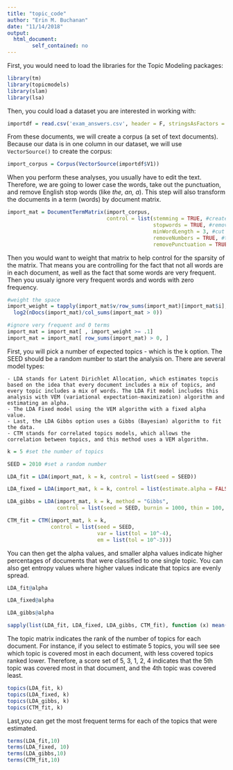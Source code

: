 ```yaml
---
title: "topic_code"
author: "Erin M. Buchanan"
date: "11/14/2018"
output: 
  html_document:
        self_contained: no
---
```


First, you would need to load the libraries for the Topic Modeling packages:


```r
library(tm)
library(topicmodels)
library(slam)
library(lsa)
```

Then, you could load a dataset you are interested in working with:


```r
importdf = read.csv('exam_answers.csv', header = F, stringsAsFactors = F)
```

From these documents, we will create a corpus (a set of text documents). Because our data is in one column in our dataset, we will use `VectorSource()` to create the corpus:


```r
import_corpus = Corpus(VectorSource(importdf$V1))
```

When you perform these analyses, you usually have to edit the text. Therefore, we are going to lower case the words, take out the punctuation, and remove English stop words (like *the, an, a*). This step will also transform the documents in a term (words) by document matrix. 


```r
import_mat = DocumentTermMatrix(import_corpus,
                                control = list(stemming = TRUE, #create root words
                                               stopwords = TRUE, #remove stop words
                                               minWordLength = 3, #cut out small words
                                               removeNumbers = TRUE, #take out the numbers
                                               removePunctuation = TRUE)) #take out punctuation 
```

Then you would want to weight that matrix to help control for the sparsity of the matrix. That means you are controlling for the fact that not all words are in each document, as well as the fact that some words are very frequent. Then you usualy ignore very frequent words and words with zero frequency. 


```r
#weight the space
import_weight = tapply(import_mat$v/row_sums(import_mat)[import_mat$i], import_mat$j, mean) *
  log2(nDocs(import_mat)/col_sums(import_mat > 0))

#ignore very frequent and 0 terms
import_mat = import_mat[ , import_weight >= .1]
import_mat = import_mat[ row_sums(import_mat) > 0, ]
```

First, you will pick a number of expected topics - which is the k option. The SEED should be a random number to start the analysis on. There are several model types:

    - LDA stands for Latent Dirichlet Allocation, which estimates topcis based on the idea that every document includes a mix of topics, and every topic includes a mix of words. The LDA Fit model includes this analysis with VEM (variational expectation-maximization) algorithm and estimating an alpha.
    - The LDA Fixed model using the VEM algorithm with a fixed alpha value. 
    - Last, the LDA Gibbs option uses a Gibbs (Bayesian) algorithm to fit the data. 
    - CTM stands for correlated topics models, which allows the correlation between topics, and this method uses a VEM algorithm.


```r
k = 5 #set the number of topics

SEED = 2010 #set a random number 

LDA_fit = LDA(import_mat, k = k, control = list(seed = SEED))

LDA_fixed = LDA(import_mat, k = k, control = list(estimate.alpha = FALSE, seed = SEED))

LDA_gibbs = LDA(import_mat, k = k, method = "Gibbs", 
                control = list(seed = SEED, burnin = 1000, thin = 100, iter = 1000))

CTM_fit = CTM(import_mat, k = k, 
              control = list(seed = SEED, 
                             var = list(tol = 10^-4), 
                             em = list(tol = 10^-3)))
```

You can then get the alpha values, and smaller alpha values indicate higher percentages of documents that were classified to one single topic. You can also get entropy values where higher values indicate that topics are evenly spread.


```r
LDA_fit@alpha

LDA_fixed@alpha

LDA_gibbs@alpha

sapply(list(LDA_fit, LDA_fixed, LDA_gibbs, CTM_fit), function (x) mean(apply(posterior(x)$topics, 1, function(z) - sum(z * log(z)))))
```

The topic matrix indicates the rank of the number of topics for each document. For instance, if you select to estimate 5 topics, you will see see which topic is covered most in each document, with less covered topics ranked lower. Therefore, a score set of 5, 3, 1, 2, 4 indicates that the 5th topic was covered most in that document, and the 4th topic was covered least.


```r
topics(LDA_fit, k)
topics(LDA_fixed, k)
topics(LDA_gibbs, k)
topics(CTM_fit, k)
```

Last,you can get the most frequent terms for each of the topics that were estimated.


```r
terms(LDA_fit,10)
terms(LDA_fixed, 10)
terms(LDA_gibbs,10)
terms(CTM_fit,10)
```







